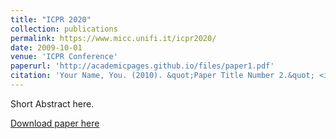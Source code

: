 ```yaml
---
title: "ICPR 2020"
collection: publications
permalink: https://www.micc.unifi.it/icpr2020/
date: 2009-10-01
venue: 'ICPR Conference'
paperurl: 'http://academicpages.github.io/files/paper1.pdf'
citation: 'Your Name, You. (2010). &quot;Paper Title Number 2.&quot; <i>Journal 1</i>. 1(2).'
---
```

Short Abstract here.

[Download paper here](http://academicpages.github.io/files/paper1.pdf)

